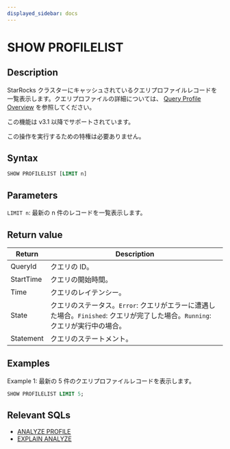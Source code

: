 ```yaml
---
displayed_sidebar: docs
---
```


# SHOW PROFILELIST

## Description

StarRocks クラスターにキャッシュされているクエリプロファイルレコードを一覧表示します。クエリプロファイルの詳細については、 [Query Profile Overview](../../../../administration/query_profile_overview.md) を参照してください。

この機能は v3.1 以降でサポートされています。

この操作を実行するための特権は必要ありません。

## Syntax

```SQL
SHOW PROFILELIST [LIMIT n]
```

## Parameters

`LIMIT n`: 最新の n 件のレコードを一覧表示します。

## Return value

| **Return** | **Description**                                              |
| ---------- | ------------------------------------------------------------ |
| QueryId    | クエリの ID。                                                |
| StartTime  | クエリの開始時間。                                           |
| Time       | クエリのレイテンシー。                                       |
| State      | クエリのステータス。`Error`: クエリがエラーに遭遇した場合。`Finished`: クエリが完了した場合。`Running`: クエリが実行中の場合。 |
| Statement  | クエリのステートメント。                                     |

## Examples

Example 1: 最新の 5 件のクエリプロファイルレコードを表示します。

```SQL
SHOW PROFILELIST LIMIT 5;
```

## Relevant SQLs

- [ANALYZE PROFILE](./ANALYZE_PROFILE.md)
- [EXPLAIN ANALYZE](./EXPLAIN_ANALYZE.md)